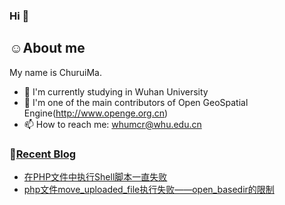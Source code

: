 ### Hi 👋

## :relaxed:About me
My name is ChuruiMa.  

- 🔭 I'm currently studying in Wuhan University
- 👯 I'm one of the main contributors of Open GeoSpatial Engine(http://www.openge.org.cn)
- 📫 How to reach me: whumcr@whu.edu.cn

### 📝<a href="https://achuan-2.top/" target="_blank">Recent Blog</a>
<!-- BLOG-POST-LIST:START -->
- [在PHP文件中执行Shell脚本一直失败](https://blog.csdn.net/Xiaoruiui_Ma/article/details/146227415?spm=1011.2415.3001.10575&sharefrom=mp_manage_link)
- [php文件move_uploaded_file执行失败——open_basedir的限制](https://blog.csdn.net/Xiaoruiui_Ma/article/details/145423187?spm=1011.2415.3001.10575&sharefrom=mp_manage_link)
<!-- BLOG-POST-LIST:END -->

